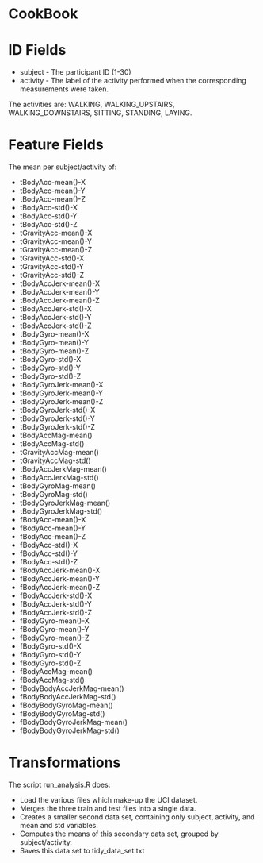 # CookBook
 
# ID Fields
* subject - The participant ID (1-30)
* activity - The label of the activity performed when the corresponding measurements were taken.

The activities are: WALKING, WALKING_UPSTAIRS, WALKING_DOWNSTAIRS, SITTING, STANDING, LAYING.

# Feature Fields
The mean per subject/activity of: 

* tBodyAcc-mean()-X 
* tBodyAcc-mean()-Y
* tBodyAcc-mean()-Z 
* tBodyAcc-std()-X 
* tBodyAcc-std()-Y 
* tBodyAcc-std()-Z 
* tGravityAcc-mean()-X
* tGravityAcc-mean()-Y 
* tGravityAcc-mean()-Z 
* tGravityAcc-std()-X 
* tGravityAcc-std()-Y 
* tGravityAcc-std()-Z 
* tBodyAccJerk-mean()-X 
* tBodyAccJerk-mean()-Y 
* tBodyAccJerk-mean()-Z 
* tBodyAccJerk-std()-X 
* tBodyAccJerk-std()-Y 
* tBodyAccJerk-std()-Z
* tBodyGyro-mean()-X 
* tBodyGyro-mean()-Y
* tBodyGyro-mean()-Z
* tBodyGyro-std()-X 
* tBodyGyro-std()-Y 
* tBodyGyro-std()-Z 
* tBodyGyroJerk-mean()-X 
* tBodyGyroJerk-mean()-Y 
* tBodyGyroJerk-mean()-Z 
* tBodyGyroJerk-std()-X 
* tBodyGyroJerk-std()-Y 
* tBodyGyroJerk-std()-Z
* tBodyAccMag-mean() 
* tBodyAccMag-std()
* tGravityAccMag-mean()
* tGravityAccMag-std() 
* tBodyAccJerkMag-mean()
* tBodyAccJerkMag-std()
* tBodyGyroMag-mean()
* tBodyGyroMag-std() 
* tBodyGyroJerkMag-mean()
* tBodyGyroJerkMag-std() 
* fBodyAcc-mean()-X
* fBodyAcc-mean()-Y 
* fBodyAcc-mean()-Z 
* fBodyAcc-std()-X 
* fBodyAcc-std()-Y
* fBodyAcc-std()-Z 
* fBodyAccJerk-mean()-X 
* fBodyAccJerk-mean()-Y
* fBodyAccJerk-mean()-Z
* fBodyAccJerk-std()-X
* fBodyAccJerk-std()-Y 
* fBodyAccJerk-std()-Z
* fBodyGyro-mean()-X 
* fBodyGyro-mean()-Y 
* fBodyGyro-mean()-Z
* fBodyGyro-std()-X 
* fBodyGyro-std()-Y 
* fBodyGyro-std()-Z 
* fBodyAccMag-mean() 
* fBodyAccMag-std() 
* fBodyBodyAccJerkMag-mean()
* fBodyBodyAccJerkMag-std()
* fBodyBodyGyroMag-mean()
* fBodyBodyGyroMag-std() 
* fBodyBodyGyroJerkMag-mean()
* fBodyBodyGyroJerkMag-std()

# Transformations

The script run_analysis.R does:

* Load the various files which make-up the UCI dataset.
* Merges the three train and test files into a single data.
* Creates a smaller second data set, containing only subject, activity, and mean and std variables.
* Computes the means of this secondary data set, grouped by subject/activity.
* Saves this data set to tidy_data_set.txt
